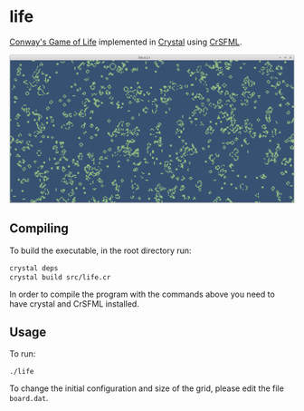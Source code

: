 # life

[Conway's Game of Life](https://en.wikipedia.org/wiki/Conway's_Game_of_Life) implemented in [Crystal](https://crystal-lang.org/) using [CrSFML](https://github.com/oprypin/crsfml/).

![Life Screenshot](/screenshot/life02.png?raw=true)

## Compiling

To build the executable, in the root directory run:

    crystal deps
    crystal build src/life.cr

In order to compile the program with the commands above you need to have crystal and CrSFML installed.

## Usage

To run:

    ./life

To change the initial configuration and size of the grid, please edit the file `board.dat`.
